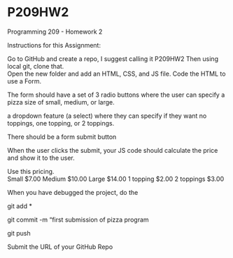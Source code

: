 # P209HW2
Programming 209 - Homework 2

Instructions for this Assignment: 

Go to GitHub and create a repo, I suggest calling it P209HW2
Then using local git, clone that.  
Open the new folder and add an HTML, CSS, and JS file.
Code the HTML to use a Form.  

The form should have a set of 3 radio buttons where the user can specify a pizza size of small, medium, or large.

a dropdown feature (a select) where they can specify if they want no toppings, one topping, or 2 toppings. 

There should be a form submit button

When the user clicks the submit, your JS code should calculate the price and show it to the user.

Use this pricing.  
	Small $7.00
	Medium  $10.00
	Large  $14.00
	1 topping  $2.00
	2 toppings $3.00

When you have debugged the project, do the 

git add *

git commit -m “first submission of pizza program

git push

Submit the URL of your GitHub Repo




